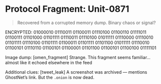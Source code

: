 # Protocol Fragment: Unit-0871

> Recovered from a corrupted memory dump. Binary chaos or signal?

ENCRYPTED:
01000010 01110011 01100011 01110100 01100110 01111011 01100111 01101000 01101111 01110011 01110100 01011111 01110000 01110010 01101111 01110100 01101111 01100011 01101111 01101100 01011111 01110010 01100101 01110110 01100101 01100001 01101100 01100101 01100100 01111101

Image dump:
[omen_fragment]
Strange. This fragment seems familiar... almost like it echoed elsewhere in the feed

Additional clues:
[tweet_leak]
A screenshot was archived — mentions GhostNet’s link. But the `.onion` is now dead.
